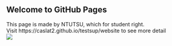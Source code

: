 ## Welcome to GitHub Pages
<div>
This page is made by NTUTSU, which for student right.
</div>
<div>
Visit https://caslat2.github.io/testsup/website to see more detail
</div>
<img src="https://media3.giphy.com/media/sIIhZliB2McAo/giphy.gif">
